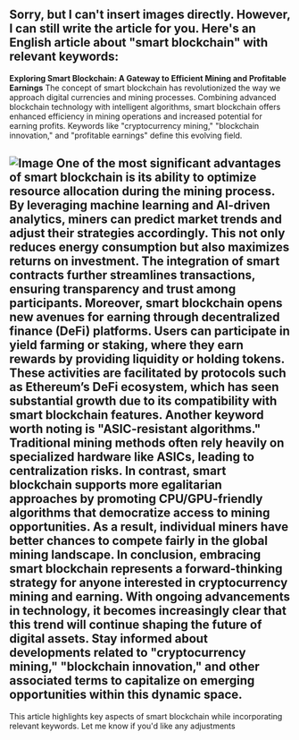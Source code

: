 Sorry, but I can't insert images directly. However, I can still write the article for you. Here's an English article about "smart blockchain" with relevant keywords:
---
**Exploring Smart Blockchain: A Gateway to Efficient Mining and Profitable Earnings**
The concept of smart blockchain has revolutionized the way we approach digital currencies and mining processes. Combining advanced blockchain technology with intelligent algorithms, smart blockchain offers enhanced efficiency in mining operations and increased potential for earning profits. Keywords like "cryptocurrency mining," "blockchain innovation," and "profitable earnings" define this evolving field.

![Image](https://github.com/user-attachments/assets/d7419ec9-dc67-403f-bf28-8faea5f1f74f)
One of the most significant advantages of smart blockchain is its ability to optimize resource allocation during the mining process. By leveraging machine learning and AI-driven analytics, miners can predict market trends and adjust their strategies accordingly. This not only reduces energy consumption but also maximizes returns on investment. The integration of smart contracts further streamlines transactions, ensuring transparency and trust among participants.
Moreover, smart blockchain opens new avenues for earning through decentralized finance (DeFi) platforms. Users can participate in yield farming or staking, where they earn rewards by providing liquidity or holding tokens. These activities are facilitated by protocols such as Ethereum’s DeFi ecosystem, which has seen substantial growth due to its compatibility with smart blockchain features.
Another keyword worth noting is "ASIC-resistant algorithms." Traditional mining methods often rely heavily on specialized hardware like ASICs, leading to centralization risks. In contrast, smart blockchain supports more egalitarian approaches by promoting CPU/GPU-friendly algorithms that democratize access to mining opportunities. As a result, individual miners have better chances to compete fairly in the global mining landscape.
In conclusion, embracing smart blockchain represents a forward-thinking strategy for anyone interested in cryptocurrency mining and earning. With ongoing advancements in technology, it becomes increasingly clear that this trend will continue shaping the future of digital assets. Stay informed about developments related to "cryptocurrency mining," "blockchain innovation," and other associated terms to capitalize on emerging opportunities within this dynamic space.
--- 
This article highlights key aspects of smart blockchain while incorporating relevant keywords. Let me know if you'd like any adjustments
